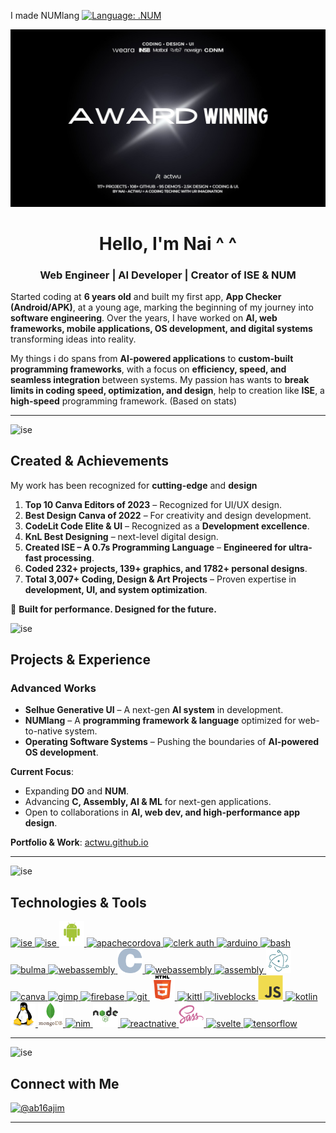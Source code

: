 <link rel="preload" as='style' href="https://actwu.github.io/md2.css"/>
<link rel="stylesheet" href="https://actwu.github.io/md2.css"/>

I made NUMlang [![Language: .NUM](https://img.shields.io/badge/language-.NUMlang-purple)](https://iselang.github.io/num/)

![](/banner.jpg)

<h1 align="center">Hello, I'm Nai ^ ^</h1>
<h3 align="center">Web Engineer | AI Developer | Creator of ISE & NUM</h3>

Started coding at **6 years old** and built my first app, **App Checker (Android/APK)**, at a young age, marking the beginning of my journey into **software engineering**. Over the years, I have worked on **AI, web frameworks, mobile applications, OS development, and digital systems** transforming ideas into reality.  

My things i do spans from **AI-powered applications** to **custom-built programming frameworks**, with a focus on **efficiency, speed, and seamless integration** between systems. My passion has wants to **break limits in coding speed, optimization, and design**, help to creation like **ISE**, a **high-speed** programming framework. (Based on stats)

---

<img src="https://ise.web.app/icon/1.png" alt="ise" width="40" height="40"/>

## Created & Achievements  
My work has been recognized for **cutting-edge** and **design**

1. **Top 10 Canva Editors of 2023** – Recognized for UI/UX design.  
2. **Best Design Canva of 2022** – For creativity and design development.  
3. **CodeLit Code Elite & UI** – Recognized as a **Development excellence**.  
4. **KnL Best Designing** – next-level digital design.  
5. **Created ISE – A 0.7s Programming Language** – **Engineered for ultra-fast processing**.  
6. **Coded 232+ projects, 139+ graphics, and 1782+ personal designs**.  
7. **Total 3,007+ Coding, Design & Art Projects** – Proven expertise in **development, UI, and system optimization**.  

🔹 **Built for performance. Designed for the future.**


<img src="https://ise.web.app/icon/2.png" alt="ise" width="40" height="40"/>

## Projects & Experience  
### Advanced Works
- **Selhue Generative UI** – A next-gen **AI system** in development.  
- **NUMlang** – A **programming framework & language** optimized for web-to-native system.
- **Operating Software Systems** – Pushing the boundaries of **AI-powered OS development**.  

**Current Focus**:  
- Expanding **DO** and **NUM**.  
- Advancing **C, Assembly, AI & ML** for next-gen applications.  
- Open to collaborations in **AI, web dev, and high-performance app design**.  

**Portfolio & Work**: [actwu.github.io](https://actwu.github.io)  

---

<img src="https://ise.web.app/icon/3.png" alt="ise" width="40" height="40"/>

## Technologies & Tools  
<p align="left">
<a href="https://ise.web.app" target="_blank" rel="noreferrer"> <img src="https://ise.web.app/icon/1.png" alt="ise" width="40" height="40"/> </a>
<a href="https://iselang.github.io/num" target="_blank" rel="noreferrer"> <img src="https://ise.web.app/fa/3.png" alt="ise" width="40" height="40"/> </a><a href="https://developer.android.com" target="_blank" rel="noreferrer"> <img src="https://raw.githubusercontent.com/devicons/devicon/master/icons/android/android-original-wordmark.svg" alt="android" width="40" height="40"/> </a>
<a href="https://cordova.apache.org/" target="_blank" rel="noreferrer"> <img src="https://www.vectorlogo.zone/logos/apache_cordova/apache_cordova-icon.svg" alt="apachecordova" width="40" height="40"/> </a>
<a href="https://clerk.com" target="_blank" rel="noreferrer">
  <img src="https://encrypted-tbn0.gstatic.com/images?q=tbn:ANd9GcSLefVjZLnEp6BMQLu2S7hZotkkDpGscmYufO3zt8ELIzx8gjGpq4LALTs&s=10" alt="clerk auth" width="40" height="40"/>
</a>
<a href="https://www.arduino.cc/" target="_blank" rel="noreferrer"> <img src="https://cdn.worldvectorlogo.com/logos/arduino-1.svg" alt="arduino" width="40" height="40"/> </a>
<a href="https://www.gnu.org/software/bash/" target="_blank" rel="noreferrer"> <img src="https://preview.redd.it/i-made-a-frontal-version-of-the-bash-icon-for-better-v0-a3s16nut3ylc1.png?auto=webp&s=bd8de3f7a1e2eb3cab88b15388b0f635f9ae1300" alt="bash" width="40" height="40"/> </a>
<a href="https://bulma.io/" target="_blank" rel="noreferrer"> <img src="https://raw.githubusercontent.com/gilbarbara/logos/804dc257b59e144eaca5bc6ffd16949752c6f789/logos/bulma.svg" alt="bulma" width="40" height="40"/> </a>
<a href="https://nextjs.org/" target="_blank" rel="noreferrer">
  <img src="https://encrypted-tbn0.gstatic.com/images?q=tbn:ANd9GcT-8_YuI-40uCn2rzzrmifB-AQfdFuX0xsGvA&s" alt="webassembly" width="40" height="40"/>
</a>
<a href="https://www.cprogramming.com/" target="_blank" rel="noreferrer"> <img src="https://raw.githubusercontent.com/devicons/devicon/master/icons/c/c-original.svg" alt="c" width="40" height="40"/> </a>
<a href="https://webassembly.org/" target="_blank" rel="noreferrer">
<img src="https://encrypted-tbn0.gstatic.com/images?q=tbn:ANd9GcRaBc5WYokPoUQBFQGrI3bakJftl24F0MwsNPry4bXruA&s" alt="webassembly" width="40" height="40"/>
</a>
<a href="https://en.wikipedia.org/wiki/Assembly_language" target="_blank" rel="noreferrer">
  <img src="https://encrypted-tbn0.gstatic.com/images?q=tbn:ANd9GcSAlQmMh6BmX_vfpaJ7ee0tINfhtrZRYVMNln48jn-czQ&s" alt="assembly" width="40" height="40"/>
</a>
<a href="https://www.electronjs.org" target="_blank" rel="noreferrer"> <img src="https://raw.githubusercontent.com/devicons/devicon/master/icons/electron/electron-original.svg" alt="electron" width="40" height="40"/> </a>
<a href="https://canva.com" target="_blank" rel="noreferrer"> <img src="https://images-eds-ssl.xboxlive.com/image?url=4rt9.lXDC4H_93laV1_eHM0OYfiFeMI2p9MWie0CvL99U4GA1gf6_kayTt_kBblFwHwo8BW8JXlqfnYxKPmmBb8YkqrmoFjcMUJULGOJelB2xofORzok428pzl5FOCZ1jR6d6AlsapO6I1.UnqojcWdNNZUQOxtY.YjIfJF3TqY-&format=source" alt="canva" width="40" height="40"/> </a>
<a href="https://www.gimp.com/" target="_blank" rel="noreferrer"> <img src="https://camo.githubusercontent.com/01bfa5e6c4e40e46fdf54c2104633159b610097febd6651e73c928032f1b1f98/68747470733a2f2f75706c6f61642e77696b696d656469612e6f72672f77696b6970656469612f636f6d6d6f6e732f342f34352f5468655f47494d505f69636f6e5f2d5f676e6f6d652e737667" alt="gimp" width="40" height="40"/> </a>
<a href="https://firebase.google.com/" target="_blank" rel="noreferrer"> <img src="https://www.vectorlogo.zone/logos/firebase/firebase-icon.svg" alt="firebase" width="40" height="40"/> </a>
<a href="https://git-scm.com/" target="_blank" rel="noreferrer"> <img src="https://www.vectorlogo.zone/logos/git-scm/git-scm-icon.svg" alt="git" width="40" height="40"/> </a>
<a href="https://www.w3.org/html/" target="_blank" rel="noreferrer"> <img src="https://raw.githubusercontent.com/devicons/devicon/master/icons/html5/html5-original-wordmark.svg" alt="html5" width="40" height="40"/> </a>
<a href="https://kittl.com" target="_blank" rel="noreferrer"> <img src="https://encrypted-tbn0.gstatic.com/images?q=tbn:ANd9GcTTx91DsVv0YklYYW7KLjRsgDGOBcX42W3IUlSi2bNBZTjDByZ5PHW2n7GN&s=10" alt="kittl" width="40" height="40"/> </a>
<a href="https://liveblocks.io" target="_blank" rel="noreferrer"> <img src="https://encrypted-tbn0.gstatic.com/images?q=tbn:ANd9GcSHk9glSkILQejIVnz8auXzE0bRYJGgg2fO9l0y1wq9RifW6CfP1pWmZjQ&s=10" alt="liveblocks" width="40" height="40"/> </a>
<a href="https://developer.mozilla.org/en-US/docs/Web/JavaScript" target="_blank" rel="noreferrer"> <img src="https://raw.githubusercontent.com/devicons/devicon/master/icons/javascript/javascript-original.svg" alt="javascript" width="40" height="40"/> </a>
<a href="https://kotlinlang.org" target="_blank" rel="noreferrer"> <img src="https://www.vectorlogo.zone/logos/kotlinlang/kotlinlang-icon.svg" alt="kotlin" width="40" height="40"/> </a>
<a href="https://www.linux.org/" target="_blank" rel="noreferrer"> <img src="https://raw.githubusercontent.com/devicons/devicon/master/icons/linux/linux-original.svg" alt="linux" width="40" height="40"/> </a>
<a href="https://www.mongodb.com/" target="_blank" rel="noreferrer"> <img src="https://raw.githubusercontent.com/devicons/devicon/master/icons/mongodb/mongodb-original-wordmark.svg" alt="mongodb" width="40" height="40"/> </a>
<a href="https://nim-lang.org/" target="_blank" rel="noreferrer"> <img src="https://www.vectorlogo.zone/logos/nim-lang/nim-lang-icon.svg" alt="nim" width="40" height="40"/> </a>
<a href="https://nodejs.org" target="_blank" rel="noreferrer"> <img src="https://raw.githubusercontent.com/devicons/devicon/master/icons/nodejs/nodejs-original-wordmark.svg" alt="nodejs" width="40" height="40"/> </a>
<a href="https://reactnative.dev/" target="_blank" rel="noreferrer"> <img src="https://reactnative.dev/img/header_logo.svg" alt="reactnative" width="40" height="40"/> </a>
<a href="https://sass-lang.com" target="_blank" rel="noreferrer"> <img src="https://raw.githubusercontent.com/devicons/devicon/master/icons/sass/sass-original.svg" alt="sass" width="40" height="40"/> </a>
<a href="https://svelte.dev" target="_blank" rel="noreferrer"> <img src="https://upload.wikimedia.org/wikipedia/commons/1/1b/Svelte_Logo.svg" alt="svelte" width="40" height="40"/> </a>
<a href="https://www.tensorflow.org" target="_blank" rel="noreferrer"> <img src="https://www.vectorlogo.zone/logos/tensorflow/tensorflow-icon.svg" alt="tensorflow" width="40" height="40"/> </a>
</p>

---

<img src="https://ise.web.app/icon/5.png" alt="ise" width="40" height="40"/>

## Connect with Me  
<p align="left">
<a href="https://twitter.com/ab16ajim" target="_blank"><img src="https://raw.githubusercontent.com/rahuldkjain/github-profile-readme-generator/master/src/images/icons/Social/twitter.svg" alt="@ab16ajim" height="30" width="40"/></a>
</p>

---
